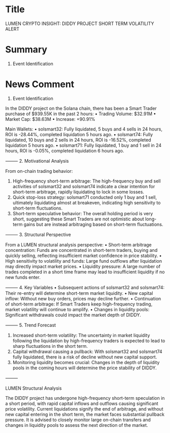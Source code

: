 # Title
LUMEN CRYPTO INSIGHT: DIDDY PROJECT SHORT TERM VOLATILITY ALERT

# Summary
1. Event Identification

# News Comment
1. Event Identification

In the DIDDY project on the Solana chain, there has been a Smart Trader purchase of $939.55K in the past 2 hours:
• Trading Volume: $32.91M
• Market Cap: $38.63M
• Increase: +90.91%

Main Wallets:
• solsmart32: Fully liquidated, 5 buys and 4 sells in 24 hours, ROI is -28.44%, completed liquidation 5 hours ago.
• solsmart74: Fully liquidated, 10 buys and 2 sells in 24 hours, ROI is -16.52%, completed liquidation 5 hours ago.
• solsmart71: Fully liquidated, 1 buy and 1 sell in 24 hours, ROI is -0.05%, completed liquidation 6 hours ago.

⸻
2. Motivational Analysis

From on-chain trading behavior:
1. High-frequency short-term arbitrage: The high-frequency buy and sell activities of solsmart32 and solsmart74 indicate a clear intention for short-term arbitrage, rapidly liquidating to lock in some losses.
2. Quick stop-loss strategy: solsmart71 conducted only 1 buy and 1 sell, ultimately liquidating almost at breakeven, indicating high sensitivity to short-term fluctuations.
3. Short-term speculative behavior: The overall holding period is very short, suggesting these Smart Traders are not optimistic about long-term gains but are instead arbitraging based on short-term fluctuations.

⸻
3. Structural Perspective

From a LUMEN structural analysis perspective:
• Short-term arbitrage concentration: Funds are concentrated in short-term traders, buying and quickly selling, reflecting insufficient market confidence in price stability.
• High sensitivity to volatility and funds: Large fund outflows after liquidation may directly impact market prices.
• Liquidity pressure: A large number of trades completed in a short time frame may lead to insufficient liquidity if no new funds enter.

⸻
4. Key Variables
• Subsequent actions of solsmart32 and solsmart74: Their re-entry will determine short-term market liquidity.
• New capital inflow: Without new buy orders, prices may decline further.
• Continuation of short-term arbitrage: If Smart Traders keep high-frequency trading, market volatility will continue to amplify.
• Changes in liquidity pools: Significant withdrawals could impact the market depth of DIDDY.

⸻
5. Trend Forecast
1. Increased short-term volatility: The uncertainty in market liquidity following the liquidation by high-frequency traders is expected to lead to sharp fluctuations in the short term.
2. Capital withdrawal causing a pullback: With solsmart32 and solsmart74 fully liquidated, there is a risk of decline without new capital support.
3. Monitoring liquidity becomes crucial: Changes in the depth of liquidity pools in the coming hours will determine the price stability of DIDDY.

⸻

LUMEN Structural Analysis

The DIDDY project has undergone high-frequency short-term speculation in a short period, with rapid capital inflows and outflows causing significant price volatility. Current liquidations signify the end of arbitrage, and without new capital entering in the short term, the market faces substantial pullback pressure. It is advised to closely monitor large on-chain transfers and changes in liquidity pools to assess the next direction of the market.
